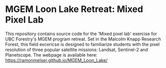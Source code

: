 # MGEM Loon Lake Retreat: Mixed Pixel Lab
This repository contains source code for the 'Mixed pixel lab' exercise for UBC Forestry's MGEM program retreat. Set in the Malcolm Knapp Research Forest, this field excericse is designed to familiarize students with the pixel resolution of three popular satellite missions: Landsat, Sentinel-2 and Planetscope. 
The webpage is available here: https://ramonmelser.github.io/MGEM_Loon_Lake/
